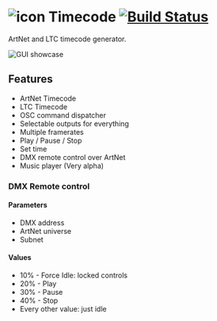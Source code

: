 # ![icon](https://mrexplode.github.io/resources/icon32.png)  Timecode [![Build Status](https://travis-ci.org/MrExplode/Timecode.svg?branch=master)](https://travis-ci.org/MrExplode/Timecode)
ArtNet and LTC timecode generator.

![GUI showcase](https://mrexplode.github.io/resources/Timecode.png)

## Features
 - ArtNet Timecode
 - LTC Timecode
 - OSC command dispatcher
 - Selectable outputs for everything
 - Multiple framerates
 - Play / Pause / Stop
 - Set time
 - DMX remote control over ArtNet
 - Music player (Very alpha)

### DMX Remote control

#### Parameters
 - DMX address
 - ArtNet universe
 - Subnet
#### Values
 - 10% - Force Idle: locked controls
 - 20% - Play
 - 30% - Pause
 - 40% - Stop
 - Every other value: just idle

